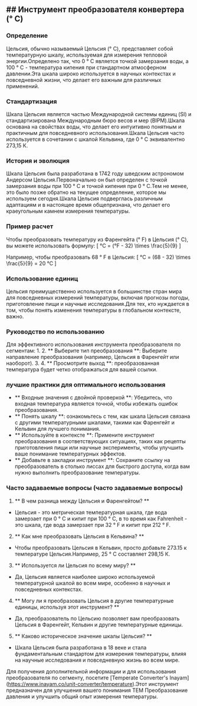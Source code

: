 ## ## Инструмент преобразователя конвертера (° C)

### Определение
Цельсия, обычно называемый Цельсия (° C), представляет собой температурную шкалу, используемая для измерения тепловой энергии.Определено так, что 0 ° C является точкой замерзания воды, а 100 ° C - температура кипения при стандартном атмосферном давлении.Эта шкала широко используется в научных контекстах и ​​повседневной жизни, что делает его важным для различных применений.

### Стандартизация
Шкала Цельсия является частью Международной системы единиц (SI) и стандартизирована Международным бюро весов и мер (BIPM).Шкала основана на свойствах воды, что делает его интуитивно понятным и практичным для повседневного использования.Шкала Цельсия часто используется в сочетании с шкалой Кельвина, где 0 ° C эквивалентно 273,15 К.

### История и эволюция
Шкала Цельсия была разработана в 1742 году шведским астрономом Андерсом Цельсия.Первоначально он был определен с точкой замерзания воды при 100 ° C и точкой кипения при 0 ° C.Тем не менее, это было позже обратно на текущее определение, которое мы используем сегодня.Шкала Цельсия подверглась различным адаптациям и в настоящее время общепризнана, что делает его краеугольным камнем измерения температуры.

### Пример расчет
Чтобы преобразовать температуру из Фаренгейта (° F) в Цельсия (° C), вы можете использовать формулу:
\[ °C = (°F - 32) \times \frac{5}{9} \]

Например, чтобы преобразовать 68 ° F в Цельсия:
\[ °C = (68 - 32) \times \frac{5}{9} = 20 °C \]

### Использование единиц
Цельсия преимущественно используется в большинстве стран мира для повседневных измерений температуры, включая прогнозы погоды, приготовление пищи и научные исследования.Для тех, кто нуждается в том, чтобы понять изменения температуры в глобальном контексте, важно.

### Руководство по использованию
Для эффективного использования инструмента преобразователя по сегментам:
1.
2. ** Выберите тип преобразования **: Выберите направление преобразования (например, Цельсия в Фаренгейт или наоборот).
3.
4. ** Просмотрите выход **: преобразованная температура будет четко отображаться для вашей ссылки.

### лучшие практики для оптимального использования
- ** Входные значения с двойной проверкой **: Убедитесь, что входная температура является точной, чтобы избежать ошибок преобразования.
- ** Понять шкалу **: ознакомьтесь с тем, как шкала Цельсия связана с другими температурными шкалами, такими как Фаренгейт и Кельвин для лучшего понимания.
- ** Используйте в контексте **: Примените инструмент преобразования в соответствующих ситуациях, таких как рецепты приготовления пищи или научные эксперименты, чтобы улучшить ваше понимание температурных эффектов.
- ** Добавьте в закладки инструмент **: Сохраните ссылку на преобразователь в столько лиссах для быстрого доступа, когда вам нужно выполнить преобразование температуры.

### Часто задаваемые вопросы (часто задаваемые вопросы)

1. ** В чем разница между Цельсия и Фаренгейтом? **
- Цельсия - это метрическая температурная шкала, где вода замерзает при 0 ° C и кипит при 100 ° C, в то время как Fahrenheit - это шкала, где вода замерзает при 32 ° F и кипит при 212 ° F.

2. ** Как мне преобразовать Цельсия в Кельвина? **
- Чтобы преобразовать Цельсия в Кельвин, просто добавьте 273.15 к температуре Цельсия.Например, 25 ° C составляет 298,15 К.

3. ** Используется ли Цельсия по всему миру? **
- Да, Цельсия является наиболее широко используемой температурной шкалой во всем мире, особенно в научных и повседневных контекстах.

4. ** Могу ли я преобразовать Цельсия в другие температурные единицы, используя этот инструмент? **
- Да, преобразователь по Цельсию позволяет вам преобразовать Цельсия в Фаренгейт, Кельвин и другие температурные единицы.

5. ** Каково историческое значение шкалы Цельсия? **
- Шкала Цельсия была разработана в 18 веке и стала фундаментальным стандартом для измерения температуры, влияя на научные исследования и повседневную жизнь во всем мире.

Для получения дополнительной информации и для использования преобразователя по сегменту, посетите [Temperate Converter's Inayam] (https://www.inayam.co/unit-converter/temperature).Этот инструмент предназначен для улучшения вашего понимания TEM Преобразование давления и улучшить общий опыт измерения температуры.